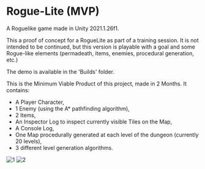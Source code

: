 # Rogue-Lite (MVP)
A Roguelike game made in Unity 2021.1.26f1.

This a proof of concept for a RogueLite as part of a training session. It is not intended to be continued, but this version is playable with a goal and some Rogue-like elements (permadeath, items, enemies, procedural generation, etc.)

The demo is available in the 'Builds' folder.

This is the Minimum Viable Product of this project, made in 2 Months. It contains:
- A Player Character,
- 1 Enemy (using the A* pathfinding algorithm),
- 2 Items,
- An Inspector Log to inspect currently visible Tiles on the Map,
- A Console Log,
- One Map procedurally generated at each level of the dungeon (currently 20 levels),
- 3 different level generation algorithms.

![1](https://user-images.githubusercontent.com/23258134/147390023-2f12473a-7429-48ad-8539-6622d693f102.png)
![2](https://user-images.githubusercontent.com/23258134/147390024-d1be6a58-4f46-4ae3-8995-85af047258ff.png)

